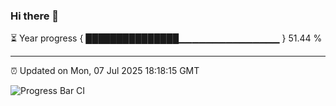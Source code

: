 ### Hi there 👋

⏳ Year progress { ███████████████▁▁▁▁▁▁▁▁▁▁▁▁▁▁▁ } 51.44 %

---

⏰ Updated on Mon, 07 Jul 2025 18:18:15 GMT

![Progress Bar CI](https://github.com/code-lakshay/GitHub-Actions-Demo/workflows/Progress%20Bar%20CI/badge.svg)
